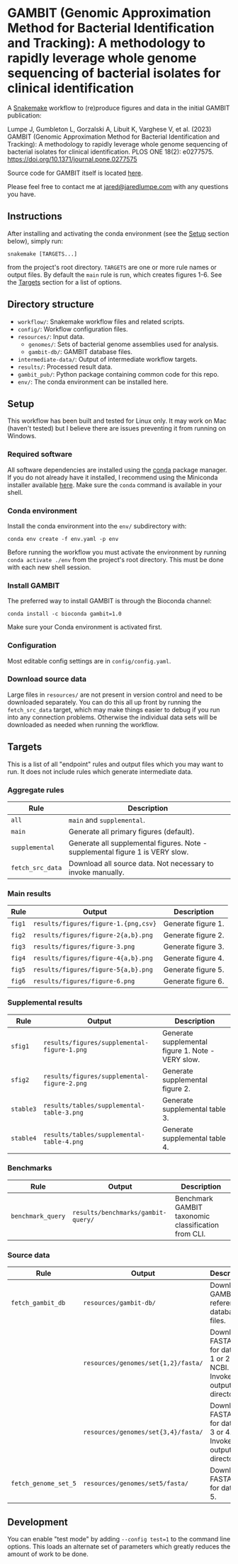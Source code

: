 # GAMBIT (Genomic Approximation Method for Bacterial Identification and Tracking): A methodology to rapidly leverage whole genome sequencing of bacterial isolates for clinical identification

A [Snakemake](https://snakemake.github.io/) workflow to (re)produce figures and data in the initial
GAMBIT publication:

Lumpe J, Gumbleton L, Gorzalski A, Libuit K, Varghese V, et al. (2023) GAMBIT (Genomic Approximation
Method for Bacterial Identification and Tracking): A methodology to rapidly leverage whole genome
sequencing of bacterial isolates for clinical identification. PLOS ONE 18(2): e0277575.
https://doi.org/10.1371/journal.pone.0277575

Source code for GAMBIT itself is located [here](https://github.com/jlumpe/gambit/).

Please feel free to contact me at jared@jaredlumpe.com with any questions you have.


## Instructions

After  installing and activating the conda environment (see the [Setup](#setup) section below),
simply run:

```
snakemake [TARGETS...]
```

from the project's root directory. `TARGETS` are one or more rule names or output files. By default
the `main` rule is run, which creates figures 1-6. See the [Targets](#targets) section for a list
of options.


## Directory structure

* `workflow/`: Snakemake workflow files and related scripts.
* `config/`: Workflow configuration files.
* `resources/`: Input data.
  * `genomes/`: Sets of bacterial genome assemblies used for analysis.
  * `gambit-db/`: GAMBIT database files.
* `intermediate-data/`: Output of intermediate workflow targets.
* `results/`: Processed result data.
* `gambit_pub/`: Python package containing common code for this repo.
* `env/`: The conda environment can be installed here.


## Setup

This workflow has been built and tested for Linux only. It may work on Mac (haven't tested) but I
believe there are issues preventing it from running on Windows.

### Required software

All software dependencies are installed using the [conda](https://docs.conda.io) package manager.
If you do not already have it installed, I recommend using the Miniconda installer available
[here](https://docs.conda.io/en/latest/miniconda.html). Make sure the `conda` command is available
in your shell.

### Conda environment

Install the conda environment into the `env/` subdirectory with:

```
conda env create -f env.yaml -p env
```

Before running the workflow you must activate the environment by running `conda activate ./env`
from the project's root directory. This must be done with each new shell session.

### Install GAMBIT

The preferred way to install GAMBIT is through the Bioconda channel:

```
conda install -c bioconda gambit=1.0
```

Make sure your Conda environment is activated first.

### Configuration ###

Most editable config settings are in `config/config.yaml`.

### Download source data

Large files in `resources/` are not present in version control and need to be downloaded separately.
You can do this all up front by running the `fetch_src_data` target, which may make things easier to
debug if you run into any connection problems. Otherwise the individual data sets will be
downloaded as needed when running the workflow.


## Targets

This is a list of all "endpoint" rules and output files which you may want to run.
It does not include rules which generate intermediate data.

### Aggregate rules

| Rule             | Description                                                                   |
|------------------|-------------------------------------------------------------------------------|
| `all`            | `main` and `supplemental`.                                                    |
| `main`           | Generate all primary figures (default).                                       |
| `supplemental`   | Generate all supplemental figures. Note - supplemental figure 1 is VERY slow. |
| `fetch_src_data` | Download all source data. Not necessary to invoke manually.                   |

### Main results

| Rule       | Output                               | Description         |
|------------|--------------------------------------|---------------------|
| `fig1` | `results/figures/figure-1.{png,csv}` | Generate figure 1.  |
| `fig2` | `results/figures/figure-2{a,b}.png`  | Generate figure 2.  |
| `fig3` | `results/figures/figure-3.png`       | Generate figure 3.  |
| `fig4` | `results/figures/figure-4{a,b}.png`  | Generate figure 4.  |
| `fig5` | `results/figures/figure-5{a,b}.png`  | Generate figure 5.  |
| `fig6` | `results/figures/figure-6.png`       | Generate figure 6.  |

### Supplemental results

| Rule      | Output                                      | Description                                       |
|-----------|---------------------------------------------|---------------------------------------------------|
| `sfig1`   | `results/figures/supplemental-figure-1.png` | Generate supplemental figure 1. Note - VERY slow. |
| `sfig2`   | `results/figures/supplemental-figure-2.png` | Generate supplemental figure 2.                   |
| `stable3` | `results/tables/supplemental-table-3.png`   | Generate supplemental table 3.                    |
| `stable4` | `results/tables/supplemental-table-4.png`   | Generate supplemental table 4.                    |

### Benchmarks

| Rule              | Output                             | Description                                         |
|-------------------|------------------------------------|-----------------------------------------------------|
| `benchmark_query` | `results/benchmarks/gambit-query/` | Benchmark GAMBIT taxonomic classification from CLI. |

### Source data

| Rule                 | Output                              | Description                                                                     |
|----------------------|-------------------------------------|---------------------------------------------------------------------------------|
| `fetch_gambit_db`    | `resources/gambit-db/`              | Download GAMBIT reference database files.                                       |
|                      | `resources/genomes/set{1,2}/fasta/` | Download FASTA files for data set 1 or 2 from NCBI. Invoke by output directory. |
|                      | `resources/genomes/set{3,4}/fasta/` | Download FASTA files for data set 3 or 4. Invoke by output directory.           |
| `fetch_genome_set_5` | `resources/genomes/set5/fasta/`     | Download FASTA files for data set 5.                                            |


## Development

You can enable "test mode" by adding `--config test=1` to the command line options. This loads
an alternate set of parameters which greatly reduces the amount of work to be done.
